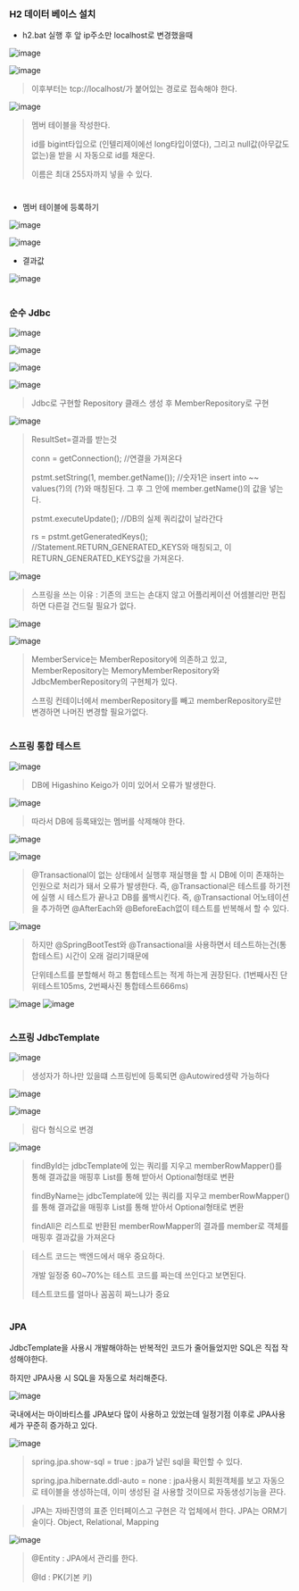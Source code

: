 ### H2 데이터 베이스 설치

- h2.bat 실행 후 앞 ip주소만 localhost로 변경했을때

![image](https://user-images.githubusercontent.com/114403546/199490885-28059ef7-8c8e-4534-afb0-867b4fdb1f85.png)

![image](https://user-images.githubusercontent.com/114403546/199491370-02350851-8f7f-4d28-a69e-cc35760524c9.png)

>이후부터는 tcp://localhost/가 붙어있는 경로로 접속해야 한다.

![image](https://user-images.githubusercontent.com/114403546/199492016-638927d7-8118-43b9-9c1e-c7aa6d7a62ef.png)

>멤버 테이블을 작성한다.
>
>id를 bigint타입으로 (인텔리제이에선 long타입이였다), 그리고 null값(아무값도 없는)을 받을 시 자동으로 id를 채운다.
>
>이름은 최대 255자까지 넣을 수 있다.

#

- 멤버 테이블에 등록하기

![image](https://user-images.githubusercontent.com/114403546/199492886-b1a6f3d2-d591-4c6e-a832-24bbed2d2cb1.png)

![image](https://user-images.githubusercontent.com/114403546/199493015-ea281429-8716-4d63-8105-c3c4472e0380.png)

- 결과값

![image](https://user-images.githubusercontent.com/114403546/199493053-cf4f679a-97ca-434c-b738-cfabd584ff5e.png)

#

### 순수 Jdbc

![image](https://user-images.githubusercontent.com/114403546/199953278-10d7739f-f6cb-4dca-a555-a50812ceaadb.png)

![image](https://user-images.githubusercontent.com/114403546/199953486-cdb9cdbc-d169-4654-8651-da6fc385a160.png)

![image](https://user-images.githubusercontent.com/114403546/199954737-88b3a2ba-5231-4c0f-8699-ef833fab6f16.png)

![image](https://user-images.githubusercontent.com/114403546/200174955-63c9ec7e-0889-46ce-a733-d1c99e8975ed.png)

>Jdbc로 구현할 Repository 클래스 생성 후 MemberRepository로 구현

![image](https://user-images.githubusercontent.com/114403546/200175871-a938339b-feb3-4b0e-a2cc-d7ec46391c9c.png)

>ResultSet=결과를 받는것
>
>conn = getConnection(); //연결을 가져온다
>
>pstmt.setString(1, member.getName()); //숫자1은 insert into ~~ values(?)의 (?)와 매칭된다. 그 후 그 안에 member.getName()의 값을 넣는다.
>
>pstmt.executeUpdate(); //DB의 실제 쿼리값이 날라간다
>
>rs = pstmt.getGeneratedKeys(); //Statement.RETURN_GENERATED_KEYS와 매칭되고, 이 RETURN_GENERATED_KEYS값을 가져온다.

![image](https://user-images.githubusercontent.com/114403546/200337152-b9e46ff2-2f2a-478c-985b-b180204b4bc5.png)

>스프링을 쓰는 이유 : 기존의 코드는 손대지 않고 어플리케이션 어셈블리만 편집하면 다른걸 건드릴 필요가 없다.

![image](https://user-images.githubusercontent.com/114403546/200341563-bac69daf-96ad-4255-95bf-9e795669766e.png)

![image](https://user-images.githubusercontent.com/114403546/200342435-9e0158c6-cc90-4839-87f5-c6e867197993.png)

>MemberService는 MemberRepository에 의존하고 있고, MemberRepository는 MemoryMemberRepository와 JdbcMemberRepository의 구현체가 있다.
>
>스프링 컨테이너에서 <memory>memberRepository를 빼고 <jdbc>memberRepository로만 변경하면 나머진 변경할 필요가없다.

#
  
### 스프링 통합 테스트

  ![image](https://user-images.githubusercontent.com/114403546/200840819-c36713e0-1753-46d7-bb4c-1197694bdb45.png)
  
  >DB에 Higashino Keigo가 이미 있어서 오류가 발생한다.
  
  ![image](https://user-images.githubusercontent.com/114403546/200840980-dd2b75f3-d4d3-445b-804c-4eaeab360748.png)
  
>따라서 DB에 등록돼있는 멤버를 삭제해야 한다.

  ![image](https://user-images.githubusercontent.com/114403546/200841555-2e28e27a-afa0-4320-9f36-c7aaa9482df9.png)

  ![image](https://user-images.githubusercontent.com/114403546/200841687-54381915-4688-4af3-a3f7-ce3c65921c14.png)

  >@Transactional이 없는 상태에서 실행후 재실행을 할 시 DB에 이미 존재하는 인원으로 처리가 돼서 오류가 발생한다.
  >즉, @Transactional은 테스트를 하기전에 실행 시 테스트가 끝나고 DB를 롤백시킨다. 
  >즉, @Transactional 어노테이션을 추가하면 @AfterEach와 @BeforeEach없이 테스트를 반복해서 할 수 있다.
  
  ![image](https://user-images.githubusercontent.com/114403546/200842340-f1fc7ed1-adba-45ca-9299-896ea1da27c9.png)
  
  >하지만 @SpringBootTest와 @Transactional을 사용하면서 테스트하는건(통합테스트) 시간이 오래 걸리기때문에
  >
  >단위테스트를 분할해서 하고 통합테스트는 적게 하는게 권장된다. (1번째사진 단위테스트105ms, 2번째사진 통합테스트666ms)
  
 ![image](https://user-images.githubusercontent.com/114403546/200842844-499b2f16-f23c-4743-b4b1-a456b7207979.png)
![image](https://user-images.githubusercontent.com/114403546/200843072-6c9e5bc5-4393-410c-8ce3-12c0790146ec.png)
  
#
  
  ### 스프링 JdbcTemplate

  ![image](https://user-images.githubusercontent.com/114403546/201106691-e6d41a90-642a-4da5-8f03-893d7075d1af.png)
  
  >생성자가 하나만 있을떄 스프링빈에 등록되면 @Autowired생략 가능하다
  
  ![image](https://user-images.githubusercontent.com/114403546/201107536-9f625559-9342-4e54-9cad-74640186d092.png)
  
  ![image](https://user-images.githubusercontent.com/114403546/201107837-0430f128-477b-4a7f-b51a-204c7f9c9a00.png)
  
  >람다 형식으로 변경
  
  ![image](https://user-images.githubusercontent.com/114403546/201525930-72a9e3d0-3f51-4025-8241-54bae5467d53.png)
  
  >findById는 jdbcTemplate에 있는 쿼리를 지우고 memberRowMapper()를 통해 결과값을 매핑후 List<Member>를 통해 받아서 Optional형태로 변환
  >
  >findByName는 jdbcTemplate에 있는 쿼리를 지우고 memberRowMapper()를 통해 결과값을 매핑후 List<Member>를 통해 받아서 Optional형태로 변환
  >
  >findAll은 리스트로 반환된 memberRowMapper의 결과를 member로 객체를 매핑후 결과값을 가져온다
  
  
  >테스트 코드는 백엔드에서 매우 중요하다.
  >
  >개발 일정중 60~70%는 테스트 코드를 짜는데 쓰인다고 보면된다.
  >
  >테스트코드를 얼마나 꼼꼼히 짜느냐가 중요
  
  #
  
  ### JPA
  
  JdbcTemplate을 사용시 개발해야하는 반복적인 코드가 줄어들었지만 SQL은 직접 작성해야한다.
  
  하지만 JPA사용 시 SQL을 자동으로 처리해준다.
  
  ![image](https://user-images.githubusercontent.com/114403546/201685102-3eb6a8ac-ed16-4b5a-8266-748740791cbf.png)
  
  국내에서는 마이바티스를 JPA보다 많이 사용하고 있었는데 일정기점 이후로 JPA사용세가 꾸준히 증가하고 있다.
  
  ![image](https://user-images.githubusercontent.com/114403546/201686333-27d2c977-7362-44bd-9a37-935230896d06.png)
  
  >spring.jpa.show-sql = true : jpa가 날린 sql을 확인할 수 있다.
  >
  >spring.jpa.hibernate.ddl-auto = none : jpa사용시 회원객체를 보고 자동으로 테이블을 생성하는데, 이미 생성된 걸 사용할 것이므로 자동생성기능을 끈다.
  
  >JPA는 자바진영의 표준 인터페이스고 구현은 각 업체에서 한다.
  >JPA는 ORM기술이다. Object, Relational, Mapping
  
  ![image](https://user-images.githubusercontent.com/114403546/201687514-f29e1ef5-3716-43bb-b0de-8030640bb18f.png)
  
  >@Entity : JPA에서 관리를 한다.
  >
  >@Id : PK(기본 키)
